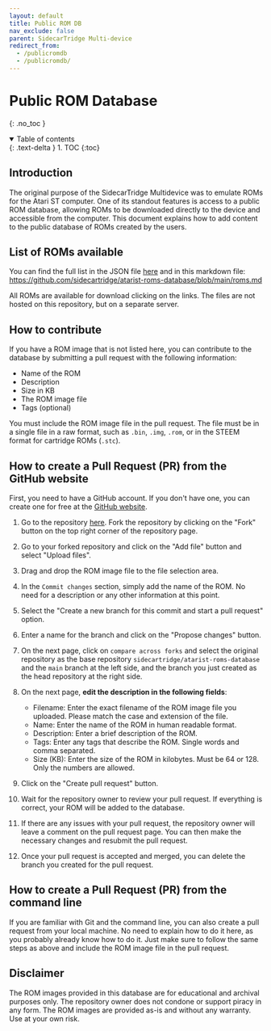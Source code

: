 ```yaml
---
layout: default
title: Public ROM DB
nav_exclude: false
parent: SidecarTridge Multi-device
redirect_from:
  - /publicromdb
  - /publicromdb/
---
```


# Public ROM Database
{: .no_toc }

<details open markdown="block">
  <summary>
    Table of contents
  </summary>
  {: .text-delta }
1. TOC
{:toc}
</details>

## Introduction

The original purpose of the SidecarTridge Multidevice was to emulate ROMs for the Atari ST computer. One of its standout features is access to a public ROM database, allowing ROMs to be downloaded directly to the device and accessible from the computer. This document explains how to add content to the public database of ROMs created by the users.

## List of ROMs available
You can find the full list in the JSON file [here](http://roms.sidecartridge.com/roms.json) and in this markdown file: https://github.com/sidecartridge/atarist-roms-database/blob/main/roms.md

All ROMs are available for download clicking on the links. The files are not hosted on this repository, but on a separate server.

## How to contribute

If you have a ROM image that is not listed here, you can contribute to the database by submitting a pull request with the following information:

- Name of the ROM
- Description
- Size in KB
- The ROM image file
- Tags (optional)

You must include the ROM image file in the pull request. The file must be in a single file in a raw format, such as `.bin`, `.img`, `.rom`, or in the STEEM format for cartridge ROMs (`.stc`).

## How to create a Pull Request (PR) from the GitHub website

First, you need to have a GitHub account. If you don't have one, you can create one for free at the [GitHub website](https://github.com).

1. Go to the repository [here](https://github.com/sidecartridge/atarist-roms-database). Fork the repository by clicking on the "Fork" button on the top right corner of the repository page.

2. Go to your forked repository and click on the "Add file" button and select "Upload files".

3. Drag and drop the ROM image file to the file selection area.

4. In the `Commit changes` section, simply add the name of the ROM. No need for a description or any other information at this point.

5. Select the "Create a new branch for this commit and start a pull request" option.

6. Enter a name for the branch and click on the "Propose changes" button.

7. On the next page, click on `compare across forks` and select the original repository as the base repository `sidecartridge/atarist-roms-database` and the `main` branch at the left side, and the branch you just created as the head repository at the right side.

8. On the next page, **edit the description in the following fields**:
    - Filename: Enter the exact filename of the ROM image file you uploaded. Please match the case and extension of the file.
    - Name: Enter the name of the ROM in human readable format.
    - Description: Enter a brief description of the ROM.
    - Tags: Enter any tags that describe the ROM. Single words and comma separated.
    - Size (KB): Enter the size of the ROM in kilobytes. Must be 64 or 128. Only the numbers are allowed.

9. Click on the "Create pull request" button.

10. Wait for the repository owner to review your pull request. If everything is correct, your ROM will be added to the database.

11. If there are any issues with your pull request, the repository owner will leave a comment on the pull request page. You can then make the necessary changes and resubmit the pull request.

12. Once your pull request is accepted and merged, you can delete the branch you created for the pull request.

## How to create a Pull Request (PR) from the command line

If you are familiar with Git and the command line, you can also create a pull request from your local machine. No need to explain how to do it here, as you probably already know how to do it. Just make sure to follow the same steps as above and include the ROM image file in the pull request.

## Disclaimer

The ROM images provided in this database are for educational and archival purposes only. The repository owner does not condone or support piracy in any form. The ROM images are provided as-is and without any warranty. Use at your own risk.

